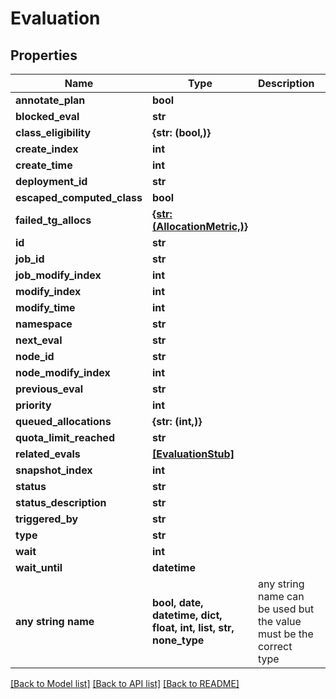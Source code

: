 # Evaluation


## Properties
Name | Type | Description | Notes
------------ | ------------- | ------------- | -------------
**annotate_plan** | **bool** |  | [optional] 
**blocked_eval** | **str** |  | [optional] 
**class_eligibility** | **{str: (bool,)}** |  | [optional] 
**create_index** | **int** |  | [optional] 
**create_time** | **int** |  | [optional] 
**deployment_id** | **str** |  | [optional] 
**escaped_computed_class** | **bool** |  | [optional] 
**failed_tg_allocs** | [**{str: (AllocationMetric,)}**](AllocationMetric.md) |  | [optional] 
**id** | **str** |  | [optional] 
**job_id** | **str** |  | [optional] 
**job_modify_index** | **int** |  | [optional] 
**modify_index** | **int** |  | [optional] 
**modify_time** | **int** |  | [optional] 
**namespace** | **str** |  | [optional] 
**next_eval** | **str** |  | [optional] 
**node_id** | **str** |  | [optional] 
**node_modify_index** | **int** |  | [optional] 
**previous_eval** | **str** |  | [optional] 
**priority** | **int** |  | [optional] 
**queued_allocations** | **{str: (int,)}** |  | [optional] 
**quota_limit_reached** | **str** |  | [optional] 
**related_evals** | [**[EvaluationStub]**](EvaluationStub.md) |  | [optional] 
**snapshot_index** | **int** |  | [optional] 
**status** | **str** |  | [optional] 
**status_description** | **str** |  | [optional] 
**triggered_by** | **str** |  | [optional] 
**type** | **str** |  | [optional] 
**wait** | **int** |  | [optional] 
**wait_until** | **datetime** |  | [optional] 
**any string name** | **bool, date, datetime, dict, float, int, list, str, none_type** | any string name can be used but the value must be the correct type | [optional]

[[Back to Model list]](../README.md#documentation-for-models) [[Back to API list]](../README.md#documentation-for-api-endpoints) [[Back to README]](../README.md)


